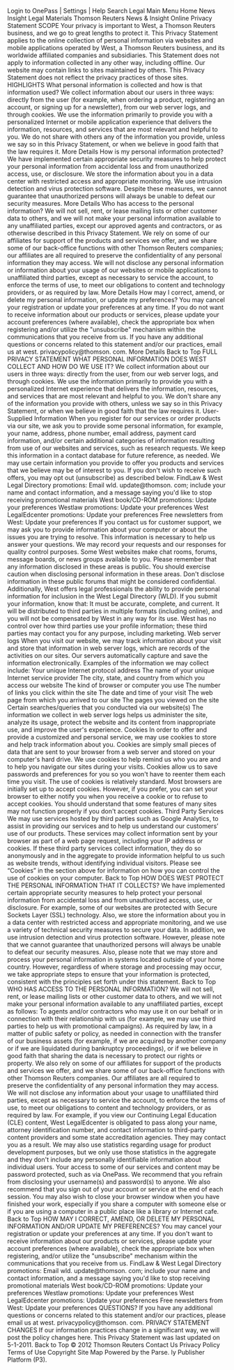 Login to OnePass | Settings | Help Search Legal Main Menu Home News Insight Legal Materials Thomson Reuters News & Insight Online Privacy Statement SCOPE Your privacy is important to West, a Thomson Reuters business, and we go to great lengths to protect it. This Privacy Statement applies to the online collection of personal information via websites and mobile applications operated by West, a Thomson Reuters business, and its worldwide affiliated companies and subsidiaries. This Statement does not apply to information collected in any other way, including offline. Our website may contain links to sites maintained by others. This Privacy Statement does not reflect the privacy practices of those sites. HIGHLIGHTS What personal information is collected and how is that information used? We collect information about our users in three ways: directly from the user (for example, when ordering a product, registering an account, or signing up for a newsletter), from our web server logs, and through cookies. We use the information primarily to provide you with a personalized Internet or mobile application experience that delivers the information, resources, and services that are most relevant and helpful to you. We do not share with others any of the information you provide, unless we say so in this Privacy Statement, or when we believe in good faith that the law requires it. More Details How is my personal information protected? We have implemented certain appropriate security measures to help protect your personal information from accidental loss and from unauthorized access, use, or disclosure. We store the information about you in a data center with restricted access and appropriate monitoring. We use intrusion detection and virus protection software. Despite these measures, we cannot guarantee that unauthorized persons will always be unable to defeat our security measures. More Details Who has access to the personal information? We will not sell, rent, or lease mailing lists or other customer data to others, and we will not make your personal information available to any unaffiliated parties, except our approved agents and contractors, or as otherwise described in this Privacy Statement. We rely on some of our affiliates for support of the products and services we offer, and we share some of our back-office functions with other Thomson Reuters companies; our affiliates are all required to preserve the confidentiality of any personal information they may access. We will not disclose any personal information or information about your usage of our websites or mobile applications to unaffiliated third parties, except as necessary to service the account, to enforce the terms of use, to meet our obligations to content and technology providers, or as required by law. More Details How may I correct, amend, or delete my personal information, or update my preferences? You may cancel your registration or update your preferences at any time. If you do not want to receive information about our products or services, please update your account preferences (where available), check the appropriate box when registering and/or utilize the "unsubscribe" mechanism within the communications that you receive from us. If you have any additional questions or concerns related to this statement and/or our practices, email us at west. privacypolicy@thomson. com. More Details Back to Top FULL PRIVACY STATEMENT WHAT PERSONAL INFORMATION DOES WEST COLLECT AND HOW DO WE USE IT? We collect information about our users in three ways: directly from the user, from our web server logs, and through cookies. We use the information primarily to provide you with a personalized Internet experience that delivers the information, resources, and services that are most relevant and helpful to you. We don't share any of the information you provide with others, unless we say so in this Privacy Statement, or when we believe in good faith that the law requires it. User-Supplied Information When you register for our services or order products via our site, we ask you to provide some personal information, for example, your name, address, phone number, email address, payment card information, and/or certain additional categories of information resulting from use of our websites and services, such as research requests. We keep this information in a contact database for future reference, as needed. We may use certain information you provide to offer you products and services that we believe may be of interest to you. If you don't wish to receive such offers, you may opt out (unsubscribe) as described below. FindLaw & West Legal Directory promotions: Email wld. update@thomson. com; include your name and contact information, and a message saying you'd like to stop receiving promotional materials West book/CD-ROM promotions: Update your preferences Westlaw promotions: Update your preferences West LegalEdcenter promotions: Update your preferences Free newsletters from West: Update your preferences If you contact us for customer support, we may ask you to provide information about your computer or about the issues you are trying to resolve. This information is necessary to help us answer your questions. We may record your requests and our responses for quality control purposes. Some West websites make chat rooms, forums, message boards, or news groups available to you. Please remember that any information disclosed in these areas is public. You should exercise caution when disclosing personal information in these areas. Don't disclose information in these public forums that might be considered confidential. Additionally, West offers legal professionals the ability to provide personal information for inclusion in the West Legal Directory (WLD). If you submit your information, know that: It must be accurate, complete, and current. It will be distributed to third parties in multiple formats (including online), and you will not be compensated by West in any way for its use. West has no control over how third parties use your profile information; these third parties may contact you for any purpose, including marketing. Web server logs When you visit our website, we may track information about your visit and store that information in web server logs, which are records of the activities on our sites. Our servers automatically capture and save the information electronically. Examples of the information we may collect include: Your unique Internet protocol address The name of your unique Internet service provider The city, state, and country from which you access our website The kind of browser or computer you use The number of links you click within the site The date and time of your visit The web page from which you arrived to our site The pages you viewed on the site Certain searches/queries that you conducted via our website(s) The information we collect in web server logs helps us administer the site, analyze its usage, protect the website and its content from inappropriate use, and improve the user's experience. Cookies In order to offer and provide a customized and personal service, we may use cookies to store and help track information about you. Cookies are simply small pieces of data that are sent to your browser from a web server and stored on your computer's hard drive. We use cookies to help remind us who you are and to help you navigate our sites during your visits. Cookies allow us to save passwords and preferences for you so you won't have to reenter them each time you visit. The use of cookies is relatively standard. Most browsers are initially set up to accept cookies. However, if you prefer, you can set your browser to either notify you when you receive a cookie or to refuse to accept cookies. You should understand that some features of many sites may not function properly if you don't accept cookies. Third Party Services We may use services hosted by third parties such as Google Analytics, to assist in providing our services and to help us understand our customers’ use of our products. These services may collect information sent by your browser as part of a web page request, including your IP address or cookies. If these third party services collect information, they do so anonymously and in the aggregate to provide information helpful to us such as website trends, without identifying individual visitors. Please see “Cookies” in the section above for information on how you can control the use of cookies on your computer. Back to Top HOW DOES WEST PROTECT THE PERSONAL INFORMATION THAT IT COLLECTS? We have implemented certain appropriate security measures to help protect your personal information from accidental loss and from unauthorized access, use, or disclosure. For example, some of our websites are protected with Secure Sockets Layer (SSL) technology. Also, we store the information about you in a data center with restricted access and appropriate monitoring, and we use a variety of technical security measures to secure your data. In addition, we use intrusion detection and virus protection software. However, please note that we cannot guarantee that unauthorized persons will always be unable to defeat our security measures. Also, please note that we may store and process your personal information in systems located outside of your home country. However, regardless of where storage and processing may occur, we take appropriate steps to ensure that your information is protected, consistent with the principles set forth under this statement. Back to Top WHO HAS ACCESS TO THE PERSONAL INFORMATION? We will not sell, rent, or lease mailing lists or other customer data to others, and we will not make your personal information available to any unaffiliated parties, except as follows: To agents and/or contractors who may use it on our behalf or in connection with their relationship with us (for example, we may use third parties to help us with promotional campaigns). As required by law, in a matter of public safety or policy, as needed in connection with the transfer of our business assets (for example, if we are acquired by another company or if we are liquidated during bankruptcy proceedings), or if we believe in good faith that sharing the data is necessary to protect our rights or property. We also rely on some of our affiliates for support of the products and services we offer, and we share some of our back-office functions with other Thomson Reuters companies. Our affiliates are all required to preserve the confidentiality of any personal information they may access. We will not disclose any information about your usage to unaffiliated third parties, except as necessary to service the account, to enforce the terms of use, to meet our obligations to content and technology providers, or as required by law. For example, if you view our Continuing Legal Education (CLE) content, West LegalEdcenter is obligated to pass along your name, attorney identification number, and contact information to third-party content providers and some state accreditation agencies. They may contact you as a result. We may also use statistics regarding usage for product development purposes, but we only use those statistics in the aggregate and they don't include any personally identifiable information about individual users. Your access to some of our services and content may be password protected, such as via OnePass. We recommend that you refrain from disclosing your username(s) and password(s) to anyone. We also recommend that you sign out of your account or service at the end of each session. You may also wish to close your browser window when you have finished your work, especially if you share a computer with someone else or if you are using a computer in a public place like a library or Internet cafe. Back to Top HOW MAY I CORRECT, AMEND, OR DELETE MY PERSONAL INFORMATION AND/OR UPDATE MY PREFERENCES? You may cancel your registration or update your preferences at any time. If you don't want to receive information about our products or services, please update your account preferences (where available), check the appropriate box when registering, and/or utilize the "unsubscribe" mechanism within the communications that you receive from us. FindLaw & West Legal Directory promotions: Email wld. update@thomson. com; include your name and contact information, and a message saying you'd like to stop receiving promotional materials West book/CD-ROM promotions: Update your preferences Westlaw promotions: Update your preferences West LegalEdcenter promotions: Update your preferences Free newsletters from West: Update your preferences QUESTIONS? If you have any additional questions or concerns related to this statement and/or our practices, please email us at west. privacypolicy@thomson. com. PRIVACY STATEMENT CHANGES If our information practices change in a significant way, we will post the policy changes here. This Privacy Statement was last updated on 5-1-2011. Back to Top © 2012 Thomson Reuters Contact Us Privacy Policy Terms of Use Copyright Site Map Powered by the Parse. ly Publisher Platform (P3).